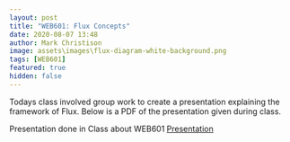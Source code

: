 ```yaml
---
layout: post
title: "WEB601: Flux Concepts"
date: 2020-08-07 13:48
author: Mark Christison
image: assets\images\flux-diagram-white-background.png
tags: [WEB601]
featured: true
hidden: false
---
```


Todays class involved group work to create a presentation explaining the framework of Flux. Below is a PDF of the presentation given during class.

<object data="/assets/docs/Flux-Concepts.pdf" type="application/pdf" width="100%" height="800px">
  <p>Presentation done in Class about WEB601 <a href="assets/docs/Flux-Concepts.pdf">Presentation</a></p>
